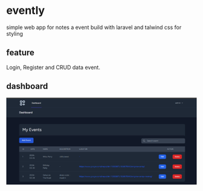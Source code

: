 # evently
simple web app for notes a event build with laravel and talwind css for styling

## feature
Login, Register and CRUD data event.

## dashboard
![alt text](dashboard-evently.PNG)
